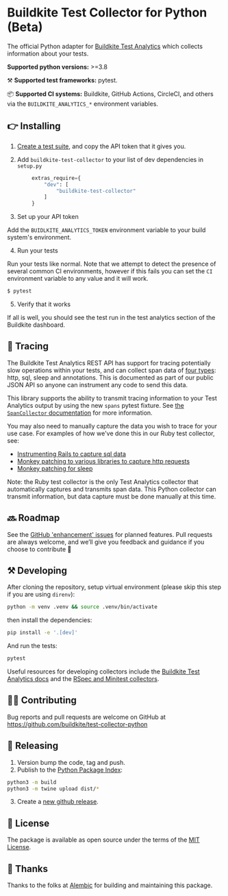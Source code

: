 # Buildkite Test Collector for Python (Beta)

The official Python adapter for [Buildkite Test Analytics](https://buildkite.com/test-analytics) which collects information about your tests.

**Supported python versions:** >=3.8

⚒ **Supported test frameworks:** pytest.

📦 **Supported CI systems:** Buildkite, GitHub Actions, CircleCI, and others via the `BUILDKITE_ANALYTICS_*` environment variables.


## 👉 Installing

1. [Create a test suite](https://buildkite.com/docs/test-analytics), and copy the API token that it gives you.

2. Add `buildkite-test-collector` to your list of dev dependencies in `setup.py`

```python
        extras_require={
            "dev": [
                "buildkite-test-collector"
            ]
        }
```

3. Set up your API token

Add the `BUIDLKITE_ANALYTICS_TOKEN` environment variable to your build system's environment.

4. Run your tests

Run your tests like normal.  Note that we attempt to detect the presence of several common CI environments, however if this fails you can set the `CI` environment variable to any value and it will work.

```sh
$ pytest
```

5. Verify that it works

If all is well, you should see the test run in the test analytics section of the Buildkite dashboard.

## 🎢 Tracing

The Buildkite Test Analytics REST API has support for tracing potentially slow operations within your tests, and can collect span data of [four types](https://buildkite.com/docs/test-analytics/importing-json#json-test-results-data-reference-span-objects): http, sql, sleep and annotations. This is documented as part of our public JSON API so anyone can instrument any code to send this data.

This library supports the ability to transmit tracing information to your Test Analytics output by using the new `spans` pytest fixture.  See [the `SpanCollector` documentation](https://github.com/buildkite/test-collector-python/blob/main/src/buildkite_test_collector/pytest_plugin/span_collector.py) for more information.

You may also need to manually capture the data you wish to trace for your use case. For examples of how we've done this in our Ruby test collector, see:
- [Instrumenting Rails to capture sql data](https://github.com/buildkite/test-collector-ruby/blob/9ac2b465cad647790d89b501a1754b06e47d5997/lib/buildkite/test_collector.rb#L107)
- [Monkey patching to various libraries to capture http requests](https://github.com/buildkite/test-collector-ruby/blob/9ac2b465cad647790d89b501a1754b06e47d5997/lib/buildkite/test_collector/network.rb#L58)
- [Monkey patching for sleep](https://github.com/buildkite/test-collector-ruby/blob/9ac2b465cad647790d89b501a1754b06e47d5997/lib/buildkite/test_collector/object.rb#L20)

Note: the Ruby test collector is the only Test Analytics collector that automatically captures and transmits span data. This Python collector can transmit information, but data capture must be done manually at this time.

## 🔜 Roadmap

See the [GitHub 'enhancement' issues](https://github.com/buildkite/test-collector-python/issues?q=is%3Aissue+is%3Aopen+label%3Aenhancement) for planned features. Pull requests are always welcome, and we’ll give you feedback and guidance if you choose to contribute 💚

## ⚒ Developing

After cloning the repository, setup virtual environment (please skip this step if you are using `direnv`):

```bash
python -m venv .venv && source .venv/bin/activate
```

then install the dependencies:

```bash
pip install -e '.[dev]'
```

And run the tests:

```bash
pytest
```

Useful resources for developing collectors include the [Buildkite Test Analytics docs](https://buildkite.com/docs/test-analytics) and the [RSpec and Minitest collectors](https://github.com/buildkite/rspec-buildkite-analytics).

## 👩‍💻 Contributing

Bug reports and pull requests are welcome on GitHub at https://github.com/buildkite/test-collector-python

## 🚀 Releasing

1. Version bump the code, tag and push.
2. Publish to the [Python Package Index](https://pypi.org/):

```sh
python3 -m build
python3 -m twine upload dist/*
```

3. Create a [new github release](https://github.com/buildkite/test-collector-python/releases).

## 📜 License

The package is available as open source under the terms of the [MIT License](https://opensource.org/licenses/MIT).

## 🤙 Thanks

Thanks to the folks at [Alembic](https://alembic.com.au/) for building and maintaining this package.
